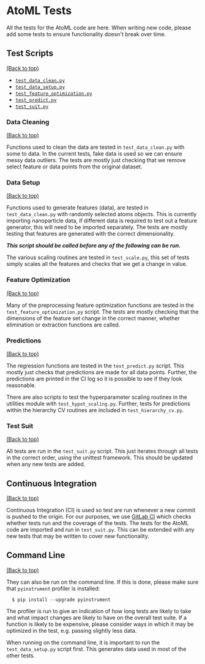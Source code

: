 # AtoML Tests

All the tests for the AtoML code are here. When writing new code, please add
some tests to ensure functionality doesn't break over time.

## Test Scripts
[(Back to top)](#atoml-tests)

-   [`test_data_clean.py`](#data-cleaning)
-   [`test_data_setup.py`](#data-setup)
-   [`test_feature_optimization.py`](#feature-optimization)
-   [`test_predict.py`](#predictions)
-   [`test_suit.py`](#test-suit)

### Data Cleaning
[(Back to top)](#atoml-tests)

Functions used to clean the data are tested in `test_data_clean.py` with some
to data. In the current tests, fake data is used so we can ensure messy data
outliers. The tests are mostly just checking that we remove select feature or
data points from the original dataset.

### Data Setup
[(Back to top)](#atoml-tests)

Functions used to generate features (data), are tested in `test_data_clean.py`
with randomly selected atoms objects. This is currently importing nanoparticle
data, if different data is required to test out a feature generator, this will
need to be imported separately. The tests are mostly testing that features are
generated with the correct dimensionality.

**_This script should be called before any of the following can be run._**

The various scaling routines are tested in `test_scale.py`, this set of tests
simply scales all the features and checks that we get a change in value.

### Feature Optimization
[(Back to top)](#atoml-tests)

Many of the preprocessing feature optimization functions are tested in the
`test_feature_optimization.py` script. The tests are mostly checking that the
dimensions of the feature set change in the correct manner, whether elimination
or extraction functions are called.

### Predictions
[(Back to top)](#atoml-tests)

The regression functions are tested in the `test_predict.py` script. This
mostly just checks that predictions are made for all data points. Further, the
predictions are printed in the CI log so it is possible to see if they look
reasonable.

There are also scripts to test the hyperparameter scaling routines in the
utilities module with `test_hypot_scaling.py`. Further, tests for predictions
within the hierarchy CV routines are included in `test_hierarchy_cv.py`.

### Test Suit
[(Back to top)](#atoml-tests)

All tests are run in the `test_suit.py` script. This just iterates through all
tests in the correct order, using the unittest framework. This should be
updated when any new tests are added.

## Continuous Integration
[(Back to top)](#atoml-tests)

Continuous Integration (CI) is used so test are run whenever a new commit is
pushed to the origin. For our purposes, we use
[GitLab CI](https://docs.gitlab.com/ce/ci/) which checks whether tests run and
the coverage of the tests. The tests for the AtoML code are imported and run in
`test_suit.py`. This can be extended with any new tests that may be written to
cover new functionality.

## Command Line
[(Back to top)](#atoml-tests)

They can also be run on the command line. If this is done, please make sure
that `pyinstrument` profiler is installed:

```shell
  $ pip install --upgrade pyinstrument
```

The profiler is run to give an indication of how long tests are likely to take
and what impact changes are likely to have on the overall test suite. If a
function is likely to be expensive, please consider ways in which it may be
optimized in the test, e.g. passing slightly less data.

When running on the command line, it is important to run the
`test_data_setup.py` script first. This generates data used in most of the
other tests.
